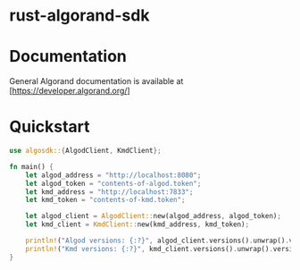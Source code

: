 # rust-algorand-sdk

# Documentation

General Algorand documentation is available at [https://developer.algorand.org/]

# Quickstart

```rust
use algosdk::{AlgodClient, KmdClient};

fn main() {
    let algod_address = "http://localhost:8080";
    let algod_token = "contents-of-algod.token";
    let kmd_address = "http://localhost:7833";
    let kmd_token = "contents-of-kmd.token";

    let algod_client = AlgodClient::new(algod_address, algod_token);
    let kmd_client = KmdClient::new(kmd_address, kmd_token);

    println!("Algod versions: {:?}", algod_client.versions().unwrap().versions);
    println!("Kmd versions: {:?}", kmd_client.versions().unwrap().versions);
}
```
